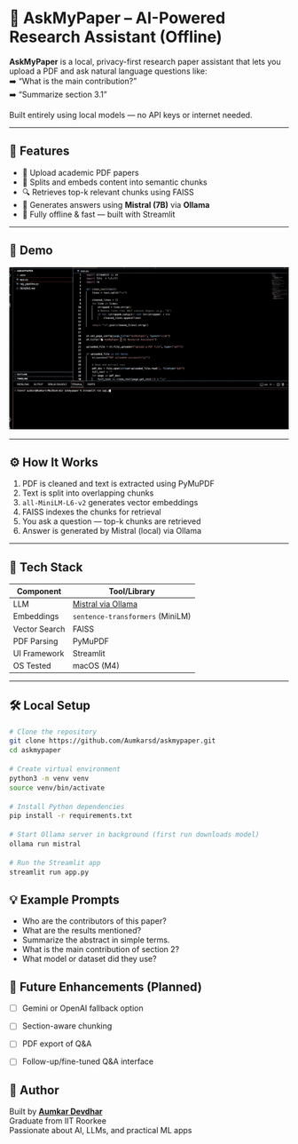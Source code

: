 # 📄 AskMyPaper – AI-Powered Research Assistant (Offline)

**AskMyPaper** is a local, privacy-first research paper assistant that lets you upload a PDF and ask natural language questions like:  
➡️ “What is the main contribution?”  
➡️ “Summarize section 3.1”  

Built entirely using local models — no API keys or internet needed.

---

## 🚀 Features

- 📄 Upload academic PDF papers
- 🧩 Splits and embeds content into semantic chunks
- 🔍 Retrieves top-k relevant chunks using FAISS
- 🧠 Generates answers using **Mistral (7B)** via **Ollama**
- 🧪 Fully offline & fast — built with Streamlit

---

## 📸 Demo

![AskMyPaper Demo](demo/demo.gif)


---

## ⚙️ How It Works

1. PDF is cleaned and text is extracted using PyMuPDF
2. Text is split into overlapping chunks
3. `all-MiniLM-L6-v2` generates vector embeddings
4. FAISS indexes the chunks for retrieval
5. You ask a question — top-k chunks are retrieved
6. Answer is generated by Mistral (local) via Ollama

---

## 🧪 Tech Stack

| Component        | Tool/Library                     |
|------------------|----------------------------------|
| LLM              | [Mistral via Ollama](https://ollama.com)
| Embeddings       | `sentence-transformers` (MiniLM)
| Vector Search    | FAISS
| PDF Parsing      | PyMuPDF
| UI Framework     | Streamlit
| OS Tested        | macOS (M4)

---

## 🛠️ Local Setup

```bash
# Clone the repository
git clone https://github.com/Aumkarsd/askmypaper.git
cd askmypaper

# Create virtual environment
python3 -m venv venv
source venv/bin/activate

# Install Python dependencies
pip install -r requirements.txt

# Start Ollama server in background (first run downloads model)
ollama run mistral

# Run the Streamlit app
streamlit run app.py

```

## 💡 Example Prompts

- Who are the contributors of this paper?
- What are the results mentioned?
- Summarize the abstract in simple terms.
- What is the main contribution of section 2?
- What model or dataset did they use?


## 📌 Future Enhancements (Planned)

- [ ] Gemini or OpenAI fallback option
- [ ] Section-aware chunking
- [ ] PDF export of Q&A
- [ ] Follow-up/fine-tuned Q&A interface


## 👤 Author

Built by **[Aumkar Devdhar](https://github.com/Aumkarsd)**  
Graduate from IIT Roorkee   
Passionate about AI, LLMs, and practical ML apps
